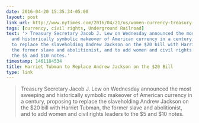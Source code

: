 ```yaml
---
date: 2016-04-20 15:35:34-05:00
layout: post
link_url: http://www.nytimes.com/2016/04/21/us/women-currency-treasury-harriet-tubman.html
tags: [currency, civil rights, Underground Railroad]
text: '> Treasury Secretary Jacob J. Lew on Wednesday announced the most sweeping
  and historically symbolic makeover of American currency in a century, proposing
  to replace the slaveholding Andrew Jackson on the $20 bill with Harriet Tubman,
  the former slave and abolitionist, and to add women and civil rights leaders to
  the $5 and $10 notes.'
timestamp: 1461184534
title: Harriet Tubman to Replace Andrew Jackson on the $20 Bill
type: link
---
```

> Treasury Secretary Jacob J. Lew on Wednesday announced the most sweeping and historically symbolic makeover of American currency in a century, proposing to replace the slaveholding Andrew Jackson on the $20 bill with Harriet Tubman, the former slave and abolitionist, and to add women and civil rights leaders to the $5 and $10 notes.